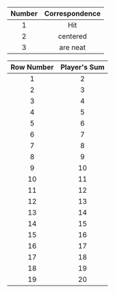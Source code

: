 | Number | Correspondence|
|:------:|:-------------:|
|   1    | Hit           |
|   2    | centered      |
|   3    | are neat      |

| Row Number | Player's Sum|
|:----------:|:-----------:|
|   1        | 2           |
|   2        | 3           |
|   3        | 4           |
|   4        | 5           |
|   5        | 6           |
|   6        | 7           |
|   7        | 8           |
|   8        | 9           |
|   9        | 10          |
|   10       | 11          |
|   11       | 12          |
|   12       | 13          |
|   13       | 14          |
|   14       | 15          |
|   15       | 16          |
|   16       | 17          |
|   17       | 18          |
|   18       | 19          |
|   19       | 20          |
